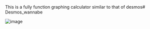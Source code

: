This is a fully function graphing calculator similar to that of desmos#   D e s m o s _ w a n n a b e 
 
 

![image](https://github.com/zpicy69/Desmos_wannabe/assets/119013570/e88ba166-b3a0-42af-8230-fb5ddaa10feb)

